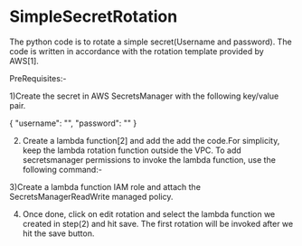 # SimpleSecretRotation
The python code is to rotate a simple secret(Username and password). The code is written in accordance with the rotation template provided by AWS[1].

PreRequisites:-

1)Create the secret in AWS SecretsManager with the following key/value pair.

{
  "username": "<username>",
  "password": "<any password>"
}

2) Create a lambda function[2] and add the add the code.For simplicity, keep the lambda rotation function outside the VPC. To add secretsmanager permissions to invoke the lambda function, use the following command:-

3)Create a lambda function IAM role and attach the SecretsManagerReadWrite managed policy.

4) Once done, click on edit rotation and select the lambda function we created in step(2) and hit save. The first rotation will be invoked after we hit the save button. 
